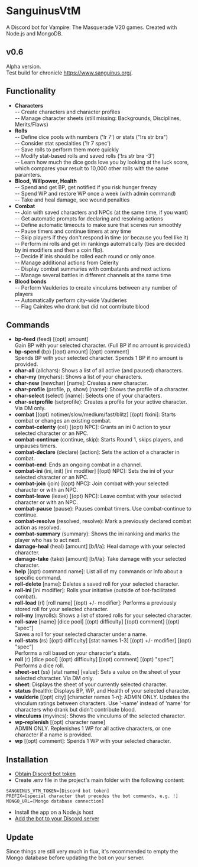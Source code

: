 # SanguinusVtM
A Discord bot for Vampire: The Masquerade V20 games.
Created with Node.js and MongoDB.

## v0.6
Alpha version.<BR/>
Test build for chronicle https://www.sanguinus.org/.

## Functionality
- **Characters**<br/>
-- Create characters and character profiles<br/>
-- Manage character sheets (still missing: Backgrounds, Disciplines, Merits/Flaws)
- **Rolls**<br/>
-- Define dice pools with numbers ('!r 7') or stats ("!rs str bra")<br/>
-- Consider stat specialties ('!r 7 spec')<br/>
-- Save rolls to perform them more quickly<br/>
-- Modify stat-based rolls and saved rolls ('!rs str bra -3')<br/>
-- Learn how much the dice gods love you by looking at the luck score, which compares your result to 10,000 other rolls with the same paramters.
- **Blood, Willpower, Health**<br/>
-- Spend and get BP, get notified if you risk hunger frenzy<br/>
-- Spend WP and restore WP once a week (with admin command)<br/>
-- Take and heal damage, see wound penalties
- **Combat**<br/>
-- Join with saved characters and NPCs (at the same time, if you want)<br/>
-- Get automatic prompts for declaring and resolving actions<br/>
-- Define automatic timeouts to make sure that scenes run smoothly<br/>
-- Pause timers and continue timers at any time<br/>
-- Skip players if they don't respond in time (or because you feel like it)<br/>
-- Perform ini rolls and get ini rankings automatically (ties are decided by ini modifiers and then a coin flip).<br/>
-- Decide if inis should be rolled each round or only once.<br/>
-- Manage additional actions from Celerity<br/>
-- Display combat summaries with combatants and next actions<br/>
-- Manage several battles in different channels at the same time
- **Blood bonds**<br/>
-- Perform Vaulderies to create vinculums between any number of players<br/>
-- Automatically perform city-wide Vaulderies<br/>
-- Flag Cainites who drank but did not contribute blood

## Commands

- **bp-feed** (feed) [(opt) amount]<br/>Gain BP with your selected character. (Full BP if no amount is provided.)
- **bp-spend** (bp) [(opt) amount] [(opt) comment]<br/>Spends BP with your selected character. Spends 1 BP if no amount is provided.
- **char-all** (allchars): Shows a list of all active (and paused) characters.
- **char-my** (mychars): Shows a list of your characters.
- **char-new** (newchar) [name]: Creates a new character.
- **char-profile** (profile, p, show) [name]: Shows the profile of a character.
- **char-select** (select) [name]: Selects one of your characters.
- **char-setprofile** (setprofile): Creates a profile for your active character.  Via DM only.
- **combat** [(opt) notimer/slow/medium/fast/blitz] [(opt) fixini]: Starts combat or changes an existing combat.
- **combat-celerity** (cel) [(opt) NPC]: Grants an ini 0 action to your selected character or an NPC.
- **combat-continue** (continue, skip): Starts Round 1, skips players, and unpauses timers.
- **combat-declare** (declare) [action]: Sets the action of a character in combat.
- **combat-end**: Ends an ongoing combat in a channel.
- **combat-ini** (ini, init) [ini modifier] [(opt) NPC]: Sets the ini of your selected character or an NPC.
- **combat-join** (join) [(opt) NPC]: Join combat with your selected character or with an NPC.
- **combat-leave** (leave) [(opt) NPC]: Leave combat with your selected character or with an NPC.
- **combat-pause** (pause): Pauses combat timers. Use combat-continue to continue.
- **combat-resolve** (resolved, resolve): Mark a previously declared combat action as resolved.
- **combat-summary** (summary): Shows the ini ranking and marks the player who has to act next.
- **damage-heal** (heal) [amount] [b/l/a]: Heal damage with your selected character.
- **damage-take** (take) [amount] [b/l/a]: Take damage with your selected character.
- **help**  [(opt) command name]: List all of my commands or info about a specific command.
- **roll-delete**  [name]: Deletes a saved roll for your selected character.
- **roll-ini** [ini modifier]: Rolls your initiative (outside of bot-facilitated combat).
- **roll-load** (rl) [roll name] [(opt) +/- modifier]: Performs a previously stored roll for your selected character.
- **roll-my** (myrolls): Shows a list of stored rolls for your selected character.
- **roll-save**  [name] [dice pool] [(opt) difficulty] [(opt) comment] [(opt) "spec"]<br/>Saves a roll for your selected character under a name.
- **roll-stats** (rs) [(opt) difficulty] [stat names 1-3] [(opt) +/- modifier] [(opt) "spec"]<br/>Performs a roll based on your character's stats.
- **roll** (r) [dice pool] [(opt) difficulty] [(opt) comment] [(opt) "spec"]<br/>Performs a dice roll.
- **sheet-set** (ss) [stat name] [value]: Sets a value on the sheet of your selected character. Via DM only.
- **sheet**: Displays the sheet of your currently selected character.
- **status** (health): Displays BP, WP, and Health of your selected character.
- **vaulderie** [(opt) city] [character names 1-n]: ADMIN ONLY. Updates the vinculum ratings between characters. Use \'-name\' instead of \'name\' for characters who drank but didn\'t contribute blood.
- **vinculums** (myvincs): Shows the vinculums of the selected character.
- **wp-replenish**  [(opt) character name]<br/>ADMIN ONLY. Replenishes 1 WP for all active characters, or one character if a name is provided.
- **wp** [(opt) comment]: Spends 1 WP with your selected character.

## Installation
- [Obtain Discord bot token](https://www.writebots.com/discord-bot-token/)
- Create .env file
in the project's main folder with the following content:
```
SANGUINUS_VTM_TOKEN=[Discord bot token]
PREFIX=[special character that precedes the bot commands, e.g. !]
MONGO_URL=[Mongo database connection]
```
- Install the app on a Node.js host
- [Add the bot to your Discord server](https://www.writebots.com/discord-bot-token/)

## Update
Since things are still very much in flux, it's recommended to empty the Mongo database before updating the bot on your server.